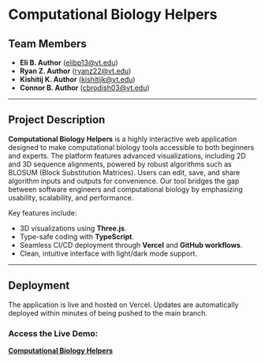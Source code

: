 # Computational Biology Helpers

## Team Members
- **Eli B. Author** (elibp13@vt.edu)
- **Ryan Z. Author** (ryanz22@vt.edu)
- **Kishitij K. Author** (kishitijk@vt.edu)
- **Connor B. Author** (cbrodish03@vt.edu)

---

## Project Description
**Computational Biology Helpers** is a highly interactive web application designed to make computational biology tools accessible to both beginners and experts. The platform features advanced visualizations, including 2D and 3D sequence alignments, powered by robust algorithms such as BLOSUM (Block Substitution Matrices). Users can edit, save, and share algorithm inputs and outputs for convenience. Our tool bridges the gap between software engineers and computational biology by emphasizing usability, scalability, and performance.

Key features include:
- 3D visualizations using **Three.js**.
- Type-safe coding with **TypeScript**.
- Seamless CI/CD deployment through **Vercel** and **GitHub workflows**.
- Clean, intuitive interface with light/dark mode support.

---

## Deployment
The application is live and hosted on Vercel. Updates are automatically deployed within minutes of being pushed to the main branch.

### Access the Live Demo:
[**Computational Biology Helpers**](https://comp-bio-helpers.vercel.app/)
